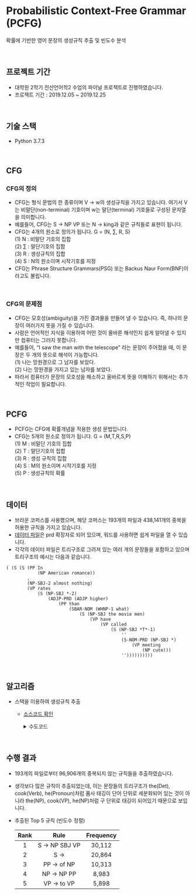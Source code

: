 # Probabilistic Context-Free Grammar (PCFG)
확률에 기반한 영어 문장의 생성규칙 추출 및 빈도수 분석

</br>

## 프로젝트 기간
- 대학원 2학기 전산언어학2 수업의 파이널 프로젝트로 진행하였습니다.
- 프로젝트 기간 : 2019.12.05 ~ 2019.12.25

</br>

## 기술 스택
- Python 3.7.3

</br>

## CFG
### CFG의 정의
- CFG는 형식 문법의 한 종류이며 V -> w의 생성규칙을 가지고 있습니다. 여기서 V는 비말단(non-terminal) 기호이며 w는 말단(terminal) 기호들로 구성된 문자열을 의미합니다.  
- 예를들어, CFG는 S -> NP VP 또는 N -> king과 같은 규칙들로 표현이 됩니다.  
- CFG는 4개의 원소로 정의가 됩니다. G = (N, ∑, R, S)  
(1) N : 비말단 기호의 집합  
(2) ∑ : 말단기호의 집합  
(3) R : 생성규칙의 집합  
(4) S : N의 원소이며 시작기호를 지정  
- CFG는 Phrase Structure Grammars(PSG) 또는 Backus Naur Form(BNF)이라고도 불립니다.  

</br>

### CFG의 문제점
- CFG는 모호성(ambiguity)을 가진 결과물을 만들어 낼 수 있습니다. 즉, 하나의 문장이 여러가지 뜻을 가질 수 있습니다.  
- 사람은 언어적인 지식을 이용하여 어떤 것이 올바른 해석인지 쉽게 알아낼 수 있지만 컴퓨터는 그러지 못합니다.  
- 예를들어, “I saw the man with the telescope” 라는 문장이 주어졌을 때, 이 문장은 두 개의 뜻으로 해석이 가능합니다.  
(1) 나는 망원경으로 그 남자를 보았다.  
(2) 나는 망원경을 가지고 있는 남자를 보았다.  
- 따라서 컴퓨터가 문장의 모호성을 해소하고 올바르게 뜻을 이해하기 위해서는 추가적인 작업이 필요합니다.  

</br>

## PCFG
- PCFG는 CFG에 확률개념을 적용한 생성 문법입니다.  
- CFG는 5개의 원소로 정의가 됩니다. G = (M,T,R,S,P)  
(1) M : 비말단 기호의 집합  
(2) T : 말단기호의 집합  
(3) R : 생성 규칙의 집합  
(4) S : M의 원소이며 시작기호를 지정  
(5) P : 생성규칙의 확률

</br>

## 데이터
- 브라운 코퍼스를 사용했으며, 해당 코퍼스는 193개의 파일과 438,141개의 중복을 허용한 규칙을 가지고 있습니다.  
- [데이터 파일](https://github.com/biscayan/PCFG/tree/master/corpus)은 prd 확장자로 되어 있으며, 워드를 사용하면 쉽게 파일을 열 수 있습니다.  
- 각각의 데이터 파일은 트리구조로 그려져 있는 여러 개의 문장들을 포함하고 있으며 트리구조의 예시는 다음과 같습니다.  

```
( (S (S (PP In
            (NP American romance))
        ,
        (NP-SBJ-2 almost nothing)
        (VP rates
            (S (NP-SBJ *-2)
                (ADJP-PRD (ADJP higher)
                    (PP than
                        (SBAR-NOM (WHNP-1 what)
                            (S (NP-SBJ the movie men)
                                (VP have
                                    (VP called
                                        (S (NP-SBJ *T*-1)
                                            ''
                                            (S-NOM-PRD (NP-SBJ *)
                                                (VP meeting
                                                    (NP cute)))
                                            ''))))))))))
```

</br>

## 알고리즘
- 스택을 이용하여 생성규칙 추출  
    - [소스코드 확인](https://github.com/biscayan/PCFG/blob/master/PCFG.py)  

        <details>
        <summary>수도코드</summary>
        <div markdown="1">

            def rule extraction ():

            input file = ‘brown.prd’
            output file = ‘brown rule.txt’

            token stack = Stack()
            rule stack = Stack()

            tokens = the elements which are separated as a blank

            for token in tokens:
                if token is not ‘)’:
                    push token into the token stack
                else:
                    while the element of token stack is not ‘(’:
                        popped token = the last element of the token stack
                        push popped token into the rule stack

                    remove ‘(’ from the token stack
                    extract left hand side from the rule stack

                    write left hand side in the output file
                    write ‘→’ in the output file

                    push left hand side into the token stack

                    while rule stack is not empty:
                        extract right hand side from the rule stack
                        write right hand side in the output file
                        write a space in the output file

                    write new line in the output file

        </div>
        </details>

</br>

## 수행 결과
- 193개의 파일로부터 96,906개의 중복되지 않는 규칙들을 추출하였습니다.  
- 생각보다 많은 규칙이 추출되었는데, 이는 문장들의 트리구조가 the(Det), cook(Verb), he(Pronoun)처럼 품사 태깅이 단어 단위로 세분화되어 있는 것이 아니라 the(NP), cook(VP), he(NP)처럼 구 단위로 태깅이 되어있기 때문으로 보입니다.  
- 추출된 Top 5 규칙 (빈도수 정렬)

    |Rank|Rule|Frequency|
    |:---:|:---:|:---:|
    |1|S -> NP SBJ VP|30,112|
    |2|S -> |20,864|
    |3|PP -> of NP|10,313|
    |4|NP -> NP PP|8,983|
    |5|VP -> to VP|5,898|